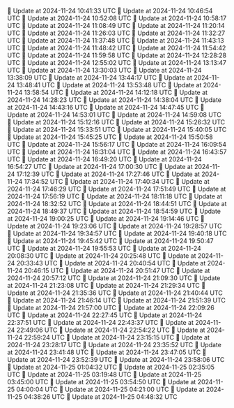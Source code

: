 🔄 Update at 2024-11-24 10:41:33 UTC
🔄 Update at 2024-11-24 10:46:54 UTC
🔄 Update at 2024-11-24 10:52:08 UTC
🔄 Update at 2024-11-24 10:58:17 UTC
🔄 Update at 2024-11-24 11:08:49 UTC
🔄 Update at 2024-11-24 11:20:14 UTC
🔄 Update at 2024-11-24 11:26:03 UTC
🔄 Update at 2024-11-24 11:32:27 UTC
🔄 Update at 2024-11-24 11:37:48 UTC
🔄 Update at 2024-11-24 11:43:13 UTC
🔄 Update at 2024-11-24 11:48:42 UTC
🔄 Update at 2024-11-24 11:54:42 UTC
🔄 Update at 2024-11-24 11:59:58 UTC
🔄 Update at 2024-11-24 12:28:28 UTC
🔄 Update at 2024-11-24 12:55:02 UTC
🔄 Update at 2024-11-24 13:13:47 UTC
🔄 Update at 2024-11-24 13:30:03 UTC
🔄 Update at 2024-11-24 13:38:09 UTC
🔄 Update at 2024-11-24 13:44:17 UTC
🔄 Update at 2024-11-24 13:48:41 UTC
🔄 Update at 2024-11-24 13:53:48 UTC
🔄 Update at 2024-11-24 13:58:54 UTC
🔄 Update at 2024-11-24 14:12:18 UTC
🔄 Update at 2024-11-24 14:28:23 UTC
🔄 Update at 2024-11-24 14:38:04 UTC
🔄 Update at 2024-11-24 14:43:16 UTC
🔄 Update at 2024-11-24 14:47:45 UTC
🔄 Update at 2024-11-24 14:53:01 UTC
🔄 Update at 2024-11-24 14:59:08 UTC
🔄 Update at 2024-11-24 15:12:16 UTC
🔄 Update at 2024-11-24 15:26:32 UTC
🔄 Update at 2024-11-24 15:33:51 UTC
🔄 Update at 2024-11-24 15:40:05 UTC
🔄 Update at 2024-11-24 15:45:25 UTC
🔄 Update at 2024-11-24 15:50:58 UTC
🔄 Update at 2024-11-24 15:56:17 UTC
🔄 Update at 2024-11-24 16:09:54 UTC
🔄 Update at 2024-11-24 16:31:04 UTC
🔄 Update at 2024-11-24 16:43:57 UTC
🔄 Update at 2024-11-24 16:49:20 UTC
🔄 Update at 2024-11-24 16:54:27 UTC
🔄 Update at 2024-11-24 17:00:30 UTC
🔄 Update at 2024-11-24 17:12:39 UTC
🔄 Update at 2024-11-24 17:27:46 UTC
🔄 Update at 2024-11-24 17:34:52 UTC
🔄 Update at 2024-11-24 17:40:34 UTC
🔄 Update at 2024-11-24 17:46:29 UTC
🔄 Update at 2024-11-24 17:51:49 UTC
🔄 Update at 2024-11-24 17:56:19 UTC
🔄 Update at 2024-11-24 18:11:18 UTC
🔄 Update at 2024-11-24 18:32:52 UTC
🔄 Update at 2024-11-24 18:44:51 UTC
🔄 Update at 2024-11-24 18:49:37 UTC
🔄 Update at 2024-11-24 18:54:59 UTC
🔄 Update at 2024-11-24 19:00:25 UTC
🔄 Update at 2024-11-24 19:14:46 UTC
🔄 Update at 2024-11-24 19:23:06 UTC
🔄 Update at 2024-11-24 19:28:57 UTC
🔄 Update at 2024-11-24 19:34:57 UTC
🔄 Update at 2024-11-24 19:40:18 UTC
🔄 Update at 2024-11-24 19:45:42 UTC
🔄 Update at 2024-11-24 19:50:47 UTC
🔄 Update at 2024-11-24 19:55:53 UTC
🔄 Update at 2024-11-24 20:08:30 UTC
🔄 Update at 2024-11-24 20:25:48 UTC
🔄 Update at 2024-11-24 20:33:43 UTC
🔄 Update at 2024-11-24 20:40:54 UTC
🔄 Update at 2024-11-24 20:46:15 UTC
🔄 Update at 2024-11-24 20:51:47 UTC
🔄 Update at 2024-11-24 20:57:12 UTC
🔄 Update at 2024-11-24 21:09:30 UTC
🔄 Update at 2024-11-24 21:23:08 UTC
🔄 Update at 2024-11-24 21:29:34 UTC
🔄 Update at 2024-11-24 21:35:36 UTC
🔄 Update at 2024-11-24 21:40:44 UTC
🔄 Update at 2024-11-24 21:46:14 UTC
🔄 Update at 2024-11-24 21:51:39 UTC
🔄 Update at 2024-11-24 21:57:00 UTC
🔄 Update at 2024-11-24 22:09:26 UTC
🔄 Update at 2024-11-24 22:27:45 UTC
🔄 Update at 2024-11-24 22:37:51 UTC
🔄 Update at 2024-11-24 22:43:37 UTC
🔄 Update at 2024-11-24 22:49:06 UTC
🔄 Update at 2024-11-24 22:54:22 UTC
🔄 Update at 2024-11-24 22:59:24 UTC
🔄 Update at 2024-11-24 23:15:15 UTC
🔄 Update at 2024-11-24 23:28:17 UTC
🔄 Update at 2024-11-24 23:35:52 UTC
🔄 Update at 2024-11-24 23:41:48 UTC
🔄 Update at 2024-11-24 23:47:05 UTC
🔄 Update at 2024-11-24 23:52:39 UTC
🔄 Update at 2024-11-24 23:58:06 UTC
🔄 Update at 2024-11-25 01:04:32 UTC
🔄 Update at 2024-11-25 02:35:05 UTC
🔄 Update at 2024-11-25 03:19:48 UTC
🔄 Update at 2024-11-25 03:45:00 UTC
🔄 Update at 2024-11-25 03:54:50 UTC
🔄 Update at 2024-11-25 04:00:04 UTC
🔄 Update at 2024-11-25 04:21:00 UTC
🔄 Update at 2024-11-25 04:38:26 UTC
🔄 Update at 2024-11-25 04:48:32 UTC
